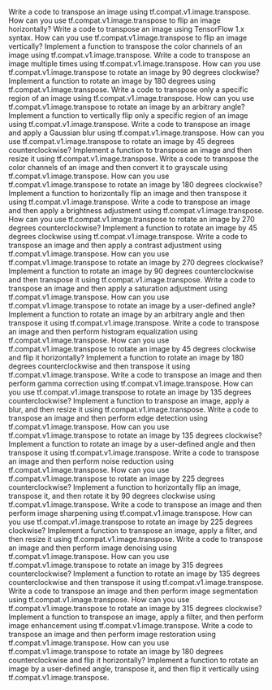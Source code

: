 Write a code to transpose an image using tf.compat.v1.image.transpose.
How can you use tf.compat.v1.image.transpose to flip an image horizontally?
Write a code to transpose an image using TensorFlow 1.x syntax.
How can you use tf.compat.v1.image.transpose to flip an image vertically?
Implement a function to transpose the color channels of an image using tf.compat.v1.image.transpose.
Write a code to transpose an image multiple times using tf.compat.v1.image.transpose.
How can you use tf.compat.v1.image.transpose to rotate an image by 90 degrees clockwise?
Implement a function to rotate an image by 180 degrees using tf.compat.v1.image.transpose.
Write a code to transpose only a specific region of an image using tf.compat.v1.image.transpose.
How can you use tf.compat.v1.image.transpose to rotate an image by an arbitrary angle?
Implement a function to vertically flip only a specific region of an image using tf.compat.v1.image.transpose.
Write a code to transpose an image and apply a Gaussian blur using tf.compat.v1.image.transpose.
How can you use tf.compat.v1.image.transpose to rotate an image by 45 degrees counterclockwise?
Implement a function to transpose an image and then resize it using tf.compat.v1.image.transpose.
Write a code to transpose the color channels of an image and then convert it to grayscale using tf.compat.v1.image.transpose.
How can you use tf.compat.v1.image.transpose to rotate an image by 180 degrees clockwise?
Implement a function to horizontally flip an image and then transpose it using tf.compat.v1.image.transpose.
Write a code to transpose an image and then apply a brightness adjustment using tf.compat.v1.image.transpose.
How can you use tf.compat.v1.image.transpose to rotate an image by 270 degrees counterclockwise?
Implement a function to rotate an image by 45 degrees clockwise using tf.compat.v1.image.transpose.
Write a code to transpose an image and then apply a contrast adjustment using tf.compat.v1.image.transpose.
How can you use tf.compat.v1.image.transpose to rotate an image by 270 degrees clockwise?
Implement a function to rotate an image by 90 degrees counterclockwise and then transpose it using tf.compat.v1.image.transpose.
Write a code to transpose an image and then apply a saturation adjustment using tf.compat.v1.image.transpose.
How can you use tf.compat.v1.image.transpose to rotate an image by a user-defined angle?
Implement a function to rotate an image by an arbitrary angle and then transpose it using tf.compat.v1.image.transpose.
Write a code to transpose an image and then perform histogram equalization using tf.compat.v1.image.transpose.
How can you use tf.compat.v1.image.transpose to rotate an image by 45 degrees clockwise and flip it horizontally?
Implement a function to rotate an image by 180 degrees counterclockwise and then transpose it using tf.compat.v1.image.transpose.
Write a code to transpose an image and then perform gamma correction using tf.compat.v1.image.transpose.
How can you use tf.compat.v1.image.transpose to rotate an image by 135 degrees counterclockwise?
Implement a function to transpose an image, apply a blur, and then resize it using tf.compat.v1.image.transpose.
Write a code to transpose an image and then perform edge detection using tf.compat.v1.image.transpose.
How can you use tf.compat.v1.image.transpose to rotate an image by 135 degrees clockwise?
Implement a function to rotate an image by a user-defined angle and then transpose it using tf.compat.v1.image.transpose.
Write a code to transpose an image and then perform noise reduction using tf.compat.v1.image.transpose.
How can you use tf.compat.v1.image.transpose to rotate an image by 225 degrees counterclockwise?
Implement a function to horizontally flip an image, transpose it, and then rotate it by 90 degrees clockwise using tf.compat.v1.image.transpose.
Write a code to transpose an image and then perform image sharpening using tf.compat.v1.image.transpose.
How can you use tf.compat.v1.image.transpose to rotate an image by 225 degrees clockwise?
Implement a function to transpose an image, apply a filter, and then resize it using tf.compat.v1.image.transpose.
Write a code to transpose an image and then perform image denoising using tf.compat.v1.image.transpose.
How can you use tf.compat.v1.image.transpose to rotate an image by 315 degrees counterclockwise?
Implement a function to rotate an image by 135 degrees counterclockwise and then transpose it using tf.compat.v1.image.transpose.
Write a code to transpose an image and then perform image segmentation using tf.compat.v1.image.transpose.
How can you use tf.compat.v1.image.transpose to rotate an image by 315 degrees clockwise?
Implement a function to transpose an image, apply a filter, and then perform image enhancement using tf.compat.v1.image.transpose.
Write a code to transpose an image and then perform image restoration using tf.compat.v1.image.transpose.
How can you use tf.compat.v1.image.transpose to rotate an image by 180 degrees counterclockwise and flip it horizontally?
Implement a function to rotate an image by a user-defined angle, transpose it, and then flip it vertically using tf.compat.v1.image.transpose.
